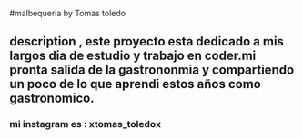 #malbequeria by Tomas toledo
## description , este proyecto esta dedicado a mis largos dia de estudio y trabajo en coder.mi pronta salida de la gastrononmia y compartiendo un poco de lo que aprendi estos años como gastronomico.
### mi instagram es  : xtomas_toledox 
